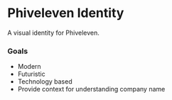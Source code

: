 # Phiveleven Identity
A visual identity for Phiveleven.

### Goals

* Modern
* Futuristic
* Technology based
* Provide context for understanding company name
